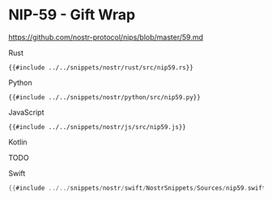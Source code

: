 # NIP-59 - Gift Wrap

<https://github.com/nostr-protocol/nips/blob/master/59.md>

<custom-tabs category="lang">

<div slot="title">Rust</div>
<section>

```rust,ignore
{{#include ../../snippets/nostr/rust/src/nip59.rs}}
```

</section>

<div slot="title">Python</div>
<section>

```python,ignore
{{#include ../../snippets/nostr/python/src/nip59.py}}
```

</section>

<div slot="title">JavaScript</div>
<section>

```javascript,ignore
{{#include ../../snippets/nostr/js/src/nip59.js}}
```

</section>

<div slot="title">Kotlin</div>
<section>

TODO

</section>

<div slot="title">Swift</div>
<section>

```swift
{{#include ../../snippets/nostr/swift/NostrSnippets/Sources/nip59.swift}}
```

</section>
</custom-tabs>